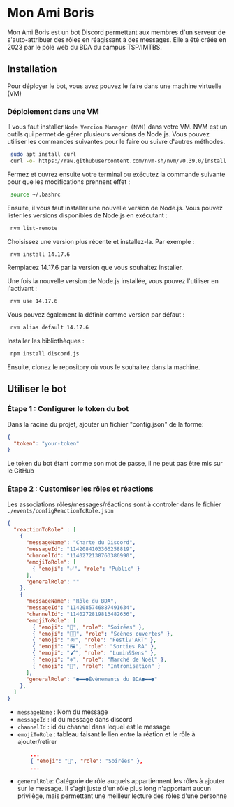 # Mon Ami Boris

Mon Ami Boris est un bot Discord permettant aux membres d'un serveur de s'auto-attribuer des rôles en réagissant à des messages. Elle a été créée en 2023 par le pôle web du BDA du campus TSP/IMTBS.

## Installation

Pour déployer le bot, vous avez pouvez le faire dans une machine virtuelle (VM)

### Déploiement dans une VM

Il vous faut installer `Node Vercion Manager (NVM)` dans votre VM. NVM est un outils qui permet de gérer plusieurs versions de Node.js. Vous pouvez utiliser les commandes suivantes pour le faire ou suivre d'autres méthodes.

```bash
 sudo apt install curl
 curl -o- https://raw.githubusercontent.com/nvm-sh/nvm/v0.39.0/install.sh | bash
```

Fermez et ouvrez ensuite votre terminal ou exécutez la commande suivante pour que les modifications prennent effet :

```bash
 source ~/.bashrc
```

Ensuite, il vous faut installer une nouvelle version de Node.js. Vous pouvez lister les versions disponibles de Node.js en exécutant :

```bash
 nvm list-remote
```

Choisissez une version plus récente et installez-la. Par exemple :

```bash
 nvm install 14.17.6
```
Remplacez 14.17.6 par la version que vous souhaitez installer.

Une fois la nouvelle version de Node.js installée, vous pouvez l'utiliser en l'activant :

```bash
 nvm use 14.17.6
```

Vous pouvez également la définir comme version par défaut :

```bash
 nvm alias default 14.17.6
```

Installer les bibliothèques :

```bash
 npm install discord.js
```

Ensuite, clonez le repository où vous le souhaitez dans la machine.



## Utiliser le bot

### Étape 1 : Configurer le token du bot

Dans la racine du projet, ajouter un fichier "config.json" de la forme:

```json
{
  "token": "your-token"
}
```
Le token du bot étant comme son mot de passe, il ne peut pas être mis sur le GitHub


### Étape 2 : Customiser les rôles et réactions

Les associations rôles/messages/réactions sont à controler dans le fichier `./events/configReactionToRole.json`

```json
{
  "reactionToRole" : [
    {            
      "messageName": "Charte du Discord",
      "messageId": "1142084103366258819",
      "channelId": "1140272138763386990",
      "emojiToRole": [
        { "emoji": "✅", "role": "Public" }
      ],
      "generalRole": ""
    },
    {
      "messageName": "Rôle du BDA",
      "messageId": "1142085746887491634",
      "channelId": "1140272819813482636",
      "emojiToRole": [
        { "emoji": "🪩", "role": "Soirées" },
        { "emoji": "🧑‍🎤", "role": "Scènes ouvertes" },
        { "emoji": "🪅", "role": "Festiv'ART" },
        { "emoji": "🖼️", "role": "Sorties RA" },
        { "emoji": "🖌️", "role": "Lumin&Sens" },
        { "emoji": "❄️", "role": "Marché de Noël" },
        { "emoji": "🤝", "role": "Intronisation" }
      ],
      "generalRole": "●▬▬●Évènements du BDA●▬▬●"
    },
  ]
}
```

- `messageName` : Nom du message
- `messageId` : id du message dans discord
- `channelId` : id du channel dans lequel est le message
- `emojiToRole` : tableau faisant le lien entre la réation et le rôle à ajouter/retirer
  ```json
      ...
      { "emoji": "🪩", "role": "Soirées" },
      ...
  ```
- `generalRole`: Catégorie de rôle auquels appartiennent les rôles à ajouter sur le message. Il s'agit juste d'un rôle plus long n'apportant aucun privilège, mais permettant une meilleur lecture des rôles d'une personne
